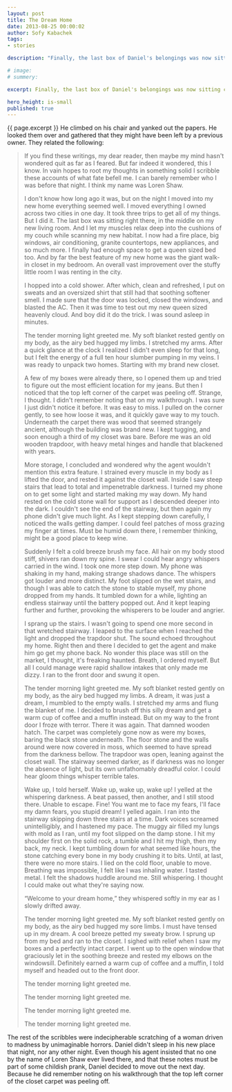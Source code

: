 ```yaml
---
layout: post
title: The Dream Home
date: 2013-08-25 00:00:02
author: Sofy Kabachek
tags:
- stories

description: "Finally, the last box of Daniel's belongings was now sitting comfortably in the middle of his new living room."

# image:
# summery:

excerpt: Finally, the last box of Daniel's belongings was now sitting comfortably in the middle of his new living room. And even though it was surrounded by many similar boxes, the room still seemed vast and open. Daniel tore off the plastic from his old armchair and plopped in it. It was the most comfortable piece of furniture he ever owned, and in it he was finally able to relax from the tedious move. Daniel hated moving. He spent weeks packing all his things, just so that he can spend more time unpacking. The whole process seemed so redundant to him.<br><br>As he let his eyes wonder lazily about his new home, he noticed a few crumpled pieces of paper stuck in an air vent directly above him.

hero_height: is-small
published: true
---
```


{{ page.excerpt }} He climbed on his chair and yanked out the papers. He looked them over and gathered that they might have been left by a previous owner. They related the following:

> If you find these writings, my dear reader, then maybe my mind hasn't wondered quit as far as I feared. But far indeed it wondered, this I know. In vain hopes to root my thoughts in something solid I scribble these accounts of what fate befell me. I can barely remember who I was before that night. I think my name was Loren Shaw.
> 
> I don't know how long ago it was, but on the night I moved into my new home everything seemed well. I moved everything I owned across two cities in one day. It took three trips to get all of my things. But I did it. The last box was sitting right there, in the middle on my new living room. And I let my muscles relax deep into the cushions of my couch while scanning my new habitat. I now had a fire place, big windows, air conditioning, granite countertops, new appliances, and so much more. I finally had enough space to get a queen sized bed too. And by far the best feature of my new home was the giant walk-in closet in my bedroom. An overall vast improvement over the stuffy little room I was renting in the city.
> 
> I hopped into a cold shower. After which, clean and refreshed, I put on sweats and an oversized shirt that still had that soothing softener smell. I made sure that the door was locked, closed the windows, and blasted the AC. Then it was time to test out my new queen sized heavenly cloud. And boy did it do the trick. I was sound asleep in minutes.
> 
> The tender morning light greeted me. My soft blanket rested gently on my body, as the airy bed hugged my limbs. I stretched my arms. After a quick glance at the clock I realized I didn't even sleep for that long, but I felt the energy of a full ten hour slumber pumping in my veins. I was ready to unpack two homes. Starting with my brand new closet.
> 
> A few of my boxes were already there, so I opened them up and tried to figure out the most efficient location for my jeans. But then I noticed that the top left corner of the carpet was peeling off. Strange, I thought. I didn't remember noting that on my walkthrough. I was sure I just didn't notice it before. It was easy to miss. I pulled on the corner gently, to see how loose it was, and it quickly gave way to my touch. Underneath the carpet there was wood that seemed strangely ancient, although the building was brand new. I kept tugging, and soon enough a third of my closet was bare. Before me was an old wooden trapdoor, with heavy metal hinges and handle that blackened with years.
> 
> More storage, I concluded and wondered why the agent wouldn't mention this extra feature. I strained every muscle in my body as I lifted the door, and rested it against the closet wall. Inside I saw steep stairs that lead to total and impenetrable darkness. I turned my phone on to get some light and started making my way down. My hand rested on the cold stone wall for support as I descended deeper into the dark. I couldn't see the end of the stairway, but then again my phone didn't give much light. As I kept stepping down carefully, I noticed the walls getting damper. I could feel patches of moss grazing my finger at times. Must be humid down there, I remember thinking, might be a good place to keep wine.
> 
> Suddenly I felt a cold breeze brush my face. All hair on my body stood stiff, shivers ran down my spine. I swear I could hear angry whispers carried in the wind. I took one more step down. My phone was shaking in my hand, making strange shadows dance. The whispers got louder and more distinct. My foot slipped on the wet stairs, and though I was able to catch the stone to stable myself, my phone dropped from my hands. It tumbled down for a while, lighting an endless stairway until the battery popped out. And it kept leaping further and further, provoking the whisperers to be louder and angrier.
> 
> I sprang up the stairs. I wasn't going to spend one more second in that wretched stairway. I leaped to the surface when I reached the light and dropped the trapdoor shut. The sound echoed throughout my home. Right then and there I decided to get the agent and make him go get my phone back. No wonder this place was still on the market, I thought, it's freaking haunted. Breath, I ordered myself. But all I could manage were rapid shallow intakes that only made me dizzy. I ran to the front door and swung it open.
> 
> The tender morning light greeted me. My soft blanket rested gently on my body, as the airy bed hugged my limbs. A dream, it was just a dream, I mumbled to the empty walls. I stretched my arms and flung the blanket of me. I decided to brush off this silly dream and get a warm cup of coffee and a muffin instead. But on my way to the front door I froze with terror. There it was again. That damned wooden hatch. The carpet was completely gone now as were my boxes, baring the black stone underneath. The floor stone and the walls around were now covered in moss, which seemed to have spread from the darkness bellow. The trapdoor was open, leaning against the closet wall. The stairway seemed darker, as if darkness was no longer the absence of light, but its own unfathomably dreadful color. I could hear gloom things whisper terrible tales.
> 
> Wake up, I told herself. Wake up, wake up, wake up! I yelled at the whispering darkness. A beat passed, then another, and I still stood there. Unable to escape. Fine! You want me to face my fears, I'll face my damn fears, you stupid dream! I yelled again. I ran into the stairway skipping down three stairs at a time. Dark voices screamed unintelligibly, and I hastened my pace. The muggy air filled my lungs with mold as I ran, until my foot slipped on the damp stone. I hit my shoulder first on the solid rock, a tumble and I hit my thigh, then my back, my neck. I kept tumbling down for what seemed like hours, the stone catching every bone in my body crushing it to bits. Until, at last, there were no more stairs. I lied on the cold floor, unable to move. Breathing was impossible, I felt like I was inhaling water. I tasted metal. I felt the shadows huddle around me. Still whispering. I thought I could make out what they're saying now.
> 
> “Welcome to your dream home,” they whispered softly in my ear as I slowly drifted away.
> 
> The tender morning light greeted me. My soft blanket rested gently on my body, as the airy bed hugged my sore limbs. I must have tensed up in my dream. A cool breeze petted my sweaty brow. I sprung up from my bed and ran to the closet. I sighed with relief when I saw my boxes and a perfectly intact carpet. I went up to the open window that graciously let in the soothing breeze and rested my elbows on the windowsill. Definitely earned a warm cup of coffee and a muffin, I told myself and headed out to the front door.
> 
> The tender morning light greeted me.
> 
> The tender morning light greeted me.
> 
> The tender morning light greeted me.
> 
> The tender morning light greeted me.

The rest of the scribbles were indecipherable scratching of a woman driven to madness by unimaginable horrors. Daniel didn't sleep in his new place that night, nor any other night. Even though his agent insisted that no one by the name of Loren Shaw ever lived there, and that these notes must be part of some childish prank, Daniel decided to move out the next day. Because he did remember noting on his walkthrough that the top left corner of the closet carpet was peeling off.
